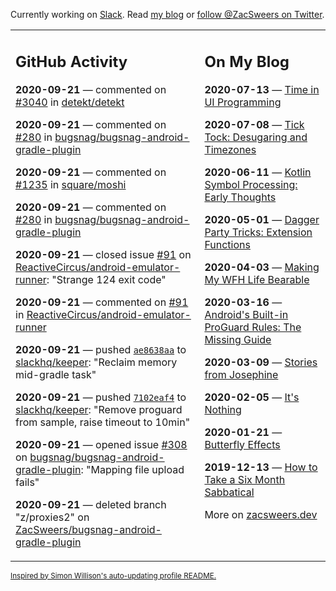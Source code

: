 Currently working on [Slack](https://slack.com/). Read [my blog](https://zacsweers.dev/) or [follow @ZacSweers on Twitter](https://twitter.com/ZacSweers).

<table><tr><td valign="top" width="60%">

## GitHub Activity
<!-- githubActivity starts -->
**2020-09-21** — commented on [#3040](https://github.com/detekt/detekt/issues/3040#issuecomment-696482289) in [detekt/detekt](https://api.github.com/repos/detekt/detekt)

**2020-09-21** — commented on [#280](https://github.com/bugsnag/bugsnag-android-gradle-plugin/issues/280#issuecomment-696401365) in [bugsnag/bugsnag-android-gradle-plugin](https://api.github.com/repos/bugsnag/bugsnag-android-gradle-plugin)

**2020-09-21** — commented on [#1235](https://github.com/square/moshi/issues/1235#issuecomment-696342206) in [square/moshi](https://api.github.com/repos/square/moshi)

**2020-09-21** — commented on [#280](https://github.com/bugsnag/bugsnag-android-gradle-plugin/issues/280#issuecomment-696341463) in [bugsnag/bugsnag-android-gradle-plugin](https://api.github.com/repos/bugsnag/bugsnag-android-gradle-plugin)

**2020-09-21** — closed issue [#91](https://api.github.com/repos/ReactiveCircus/android-emulator-runner/issues/91) on [ReactiveCircus/android-emulator-runner](https://api.github.com/repos/ReactiveCircus/android-emulator-runner): "Strange 124 exit code"

**2020-09-21** — commented on [#91](https://github.com/ReactiveCircus/android-emulator-runner/issues/91#issuecomment-696338873) in [ReactiveCircus/android-emulator-runner](https://api.github.com/repos/ReactiveCircus/android-emulator-runner)

**2020-09-21** — pushed [`ae8638aa`](https://github.com/slackhq/keeper/commit/ae8638aa1005cf317333ee86d54882254896e896) to [slackhq/keeper](https://api.github.com/repos/slackhq/keeper): "Reclaim memory mid-gradle task"

**2020-09-21** — pushed [`7102eaf4`](https://github.com/slackhq/keeper/commit/7102eaf43e3b5be074df739d7f75b2c5222bd700) to [slackhq/keeper](https://api.github.com/repos/slackhq/keeper): "Remove proguard from sample, raise timeout to 10min"

**2020-09-21** — opened issue [#308](https://api.github.com/repos/bugsnag/bugsnag-android-gradle-plugin/issues/308) on [bugsnag/bugsnag-android-gradle-plugin](https://api.github.com/repos/bugsnag/bugsnag-android-gradle-plugin): "Mapping file upload fails"

**2020-09-21** — deleted branch "z/proxies2" on [ZacSweers/bugsnag-android-gradle-plugin](https://api.github.com/repos/ZacSweers/bugsnag-android-gradle-plugin)
<!-- githubActivity ends -->
</td><td valign="top" width="40%">

## On My Blog
<!-- blog starts -->
**2020-07-13** — [Time in UI Programming](https://www.zacsweers.dev/time-in-ui/)

**2020-07-08** — [Tick Tock: Desugaring and Timezones](https://www.zacsweers.dev/ticktock-desugaring-timezones/)

**2020-06-11** — [Kotlin Symbol Processing: Early Thoughts](https://www.zacsweers.dev/kotlin-symbol-processor-early-thoughts/)

**2020-05-01** — [Dagger Party Tricks: Extension Functions](https://www.zacsweers.dev/dagger-party-tricks-extension-functions/)

**2020-04-03** — [Making My WFH Life Bearable](https://www.zacsweers.dev/making-wfh-life-bearable/)

**2020-03-16** — [Android's Built-in ProGuard Rules: The Missing Guide](https://www.zacsweers.dev/android-proguard-rules/)

**2020-03-09** — [Stories from Josephine](https://www.zacsweers.dev/stories-from-josephine/)

**2020-02-05** — [It's Nothing](https://www.zacsweers.dev/its-nothing/)

**2020-01-21** — [Butterfly Effects](https://www.zacsweers.dev/butterfly-effects/)

**2019-12-13** — [How to Take a Six Month Sabbatical](https://www.zacsweers.dev/how-to-take-a-six-month-sabbatical/)
<!-- blog ends -->
More on [zacsweers.dev](https://zacsweers.dev/)
</td></tr></table>

<sub><a href="https://simonwillison.net/2020/Jul/10/self-updating-profile-readme/">Inspired by Simon Willison's auto-updating profile README.</a></sub>